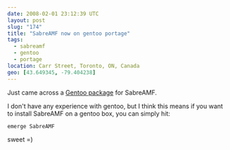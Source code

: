 ```yaml
---
date: 2008-02-01 23:12:39 UTC
layout: post
slug: "174"
title: "SabreAMF now on gentoo portage"
tags:
  - sabreamf
  - gentoo
  - portage
location: Carr Street, Toronto, ON, Canada
geo: [43.649345, -79.404238]
---
```

<p>Just came across a <a href="http://gentoo-portage.com/dev-php5/SabreAMF">Gentoo package</a> for SabreAMF.</p>

<p>I don't have any experience with gentoo, but I think this means if you want to install SabreAMF on a gentoo box, you can simply hit:</p>

```
emerge SabreAMF
```

<p>sweet =)</p>
